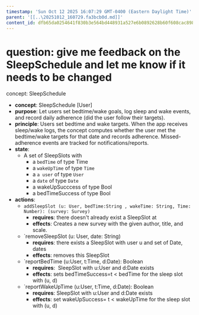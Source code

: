 ```yaml
---
timestamp: 'Sun Oct 12 2025 16:07:29 GMT-0400 (Eastern Daylight Time)'
parent: '[[..\20251012_160729.fa3bcb0d.md]]'
content_id: dfb65da0254641f830b3e564bd448931a527e6b0892628b60f608cac89888134
---
```


# question: give me feedback on the SleepSchedule and let me know if it needs to be changed

concept: SleepSchedule

* **concept**: SleepSchedule \[User]
* **purpose**: Let users set bedtime/wake goals, log sleep and wake events, and record daily adherence (did the user follow their targets).
* **principle**: Users set bedtime and wake targets. When the app receives sleep/wake logs, the concept computes whether the user met the bedtime/wake targets for that date and records adherence. Missed-adherence events are tracked for notifications/reports.
* **state**:
  * A set of SleepSlots with
    * a `bedTime` of type Time
    * a `wakeUpTime` of type `Time`
    * a `a user` of type `User`
    * a `date` of type `Date`
    * a wakeUpSucccess of type Bool
    * a bedTimeSuccess of type Bool
* **actions**:
  * `addSleepSlot (u: User, bedTime:String , wakeTime: String, Time: Number): (survey: Survey)`
    * **requires**: there doesn't already exist a SleepSlot at
    * **effects**: Creates a new survey with the given author, title, and scale.
  * \`removeSleepSlot (u: User, date: String)
    * **requires**: there exists a SleepSlot with user u and set of Date, dates
    * **effects**: removes this SleepSlot
  * \`reportBedTime (u:User, t:Time, d:Date): Boolean
    * **requires**:  SleepSlot with u:User and d:Date exists
    * **effects**: sets bedTimeSuccess=t < bedTime for the sleep slot with (u, d)
  * \`reportWakeUpTime (u:User, t:Time, d:Date): Boolean
    * **requires**: SleepSlot with u:User and d:Date exists
    * **effects**: set wakeUpSuccess= t < wakeUpTime for the sleep slot with (u, d)
